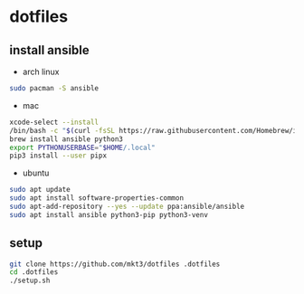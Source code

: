 # dotfiles

## install ansible
- arch linux
```bash
sudo pacman -S ansible
```

- mac
```bash
xcode-select --install
/bin/bash -c "$(curl -fsSL https://raw.githubusercontent.com/Homebrew/install/HEAD/install.sh)"
brew install ansible python3
export PYTHONUSERBASE="$HOME/.local"
pip3 install --user pipx
```

- ubuntu
```bash
sudo apt update
sudo apt install software-properties-common
sudo apt-add-repository --yes --update ppa:ansible/ansible
sudo apt install ansible python3-pip python3-venv
```

## setup
```bash
git clone https://github.com/mkt3/dotfiles .dotfiles
cd .dotfiles
./setup.sh
```
